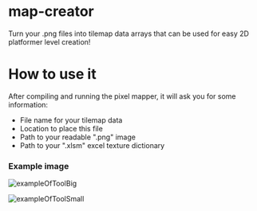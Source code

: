 # map-creator
Turn your .png files into tilemap data arrays that can be used for easy 2D platformer level creation!

# How to use it
After compiling and running the pixel mapper, it will ask you for some information:
- File name for your tilemap data
- Location to place this file
- Path to your readable ".png" image
- Path to your ".xlsm" excel texture dictionary

### Example image



![exampleOfToolBig](https://user-images.githubusercontent.com/5933654/58111353-fe000c80-7bf9-11e9-9423-495e8cad8adb.png)

![exampleOfToolSmall](https://user-images.githubusercontent.com/5933654/58111354-fe000c80-7bf9-11e9-9182-5a776fc22feb.png)

